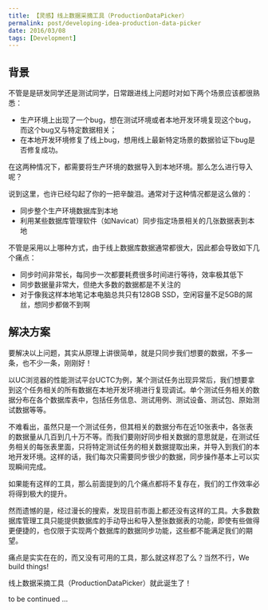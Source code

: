 ```yaml
---
title: 【灵感】线上数据采摘工具（ProductionDataPicker）
permalink: post/developing-idea-production-data-picker
date: 2016/03/08
tags: [Development]
---
```


## 背景

不管是是研发同学还是测试同学，日常跟进线上问题时对如下两个场景应该都很熟悉：

- 生产环境上出现了一个bug，想在测试环境或者本地开发环境复现这个bug，而这个bug又与特定数据相关；
- 在本地开发环境修复了线上bug，想用线上最新特定场景的数据验证下bug是否修复成功。

在这两种情况下，都需要将生产环境的数据导入到本地环境。那么怎么进行导入呢？

说到这里，也许已经勾起了你的一把辛酸泪。通常对于这种情况都是这么做的：

- 同步整个生产环境数据库到本地
- 利用某些数据库管理软件（如Navicat）同步指定场景相关的几张数据表到本地

不管是采用以上哪种方式，由于线上数据库数据通常都很大，因此都会导致如下几个痛点：

- 同步时间非常长，每同步一次都要耗费很多时间进行等待，效率极其低下
- 同步数据量非常大，但绝大多数的数据都是不关注的
- 对于像我这样本地笔记本电脑总共只有128GB SSD，空闲容量不足5GB的屌丝，想同步都做不到啊

## 解决方案

要解决以上问题，其实从原理上讲很简单，就是只同步我们想要的数据，不多一条，也不少一条，刚刚好！

以UC浏览器的性能测试平台UCTC为例，某个测试任务出现异常后，我们想要拿到这个任务相关的所有数据在本地开发环境进行复现调试。单个测试任务相关的数据分布在各个数据库表中，包括任务信息、测试用例、测试设备、测试包、原始测试数据等等。

不难看出，虽然只是一个测试任务，但其相关的数据分布在近10张表中，各张表的数据量从几百到几十万不等。而我们要刚好同步相关数据的意思就是，在测试任务相关的每张表里面，只将特定测试任务的相关数据提取出来，并导入到我们的本地开发环境。这样的话，我们每次只需要同步很少的数据，同步操作基本上可以实现瞬间完成。

如果能有这样的工具，那么前面提到的几个痛点都将不复存在，我们的工作效率必将得到极大的提升。

然而遗憾的是，经过漫长的搜索，发现目前市面上都还没有这样的工具。大多数数据库管理工具只能提供数据库的手动导出和导入整张数据表的功能，即使有些做得更便捷的，也仅限于实现两个数据库的数据同步功能，这些都不能满足我们的期望。

痛点是实实在在的，而又没有可用的工具，那么就这样忍了么？当然不行，We build things!

线上数据采摘工具（ProductionDataPicker）就此诞生了！

to be continued ...
